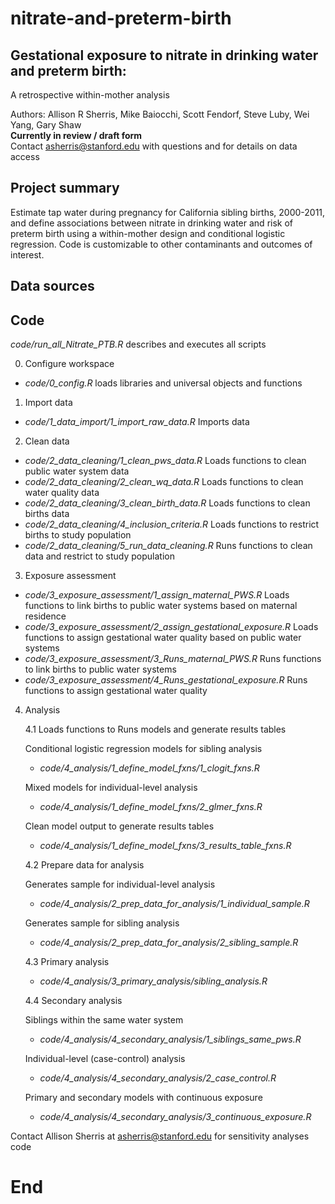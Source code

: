 # nitrate-and-preterm-birth
##  Gestational exposure to nitrate in drinking water and preterm birth:  
A retrospective within-mother analysis

 Authors: Allison R Sherris, Mike Baiocchi, Scott Fendorf, Steve Luby, Wei Yang, Gary Shaw  
 **Currently in review / draft form**  
 Contact asherris@stanford.edu with questions and for details on data access 

## Project summary 
 Estimate tap water during pregnancy for California sibling births, 2000-2011, and define associations between nitrate in drinking water and risk of preterm birth using a within-mother design and conditional logistic regression. Code is customizable to other contaminants and outcomes of interest. 

## Data sources

## Code

*code/run_all_Nitrate_PTB.R* describes and executes all scripts

0. Configure workspace
* *code/0_config.R* loads libraries and universal objects and functions

1. Import data  
* *code/1_data_import/1_import_raw_data.R* Imports data    

2. Clean data  
* *code/2_data_cleaning/1_clean_pws_data.R* Loads functions to clean public water system data  
* *code/2_data_cleaning/2_clean_wq_data.R* Loads functions to clean water quality data  
* *code/2_data_cleaning/3_clean_birth_data.R* Loads functions to clean births data
* *code/2_data_cleaning/4_inclusion_criteria.R* Loads functions to restrict births to study population
* *code/2_data_cleaning/5_run_data_cleaning.R* Runs functions to clean data and restrict to study population

3. Exposure assessment 
* *code/3_exposure_assessment/1_assign_maternal_PWS.R* Loads functions to link births to public water systems based on maternal residence
* *code/3_exposure_assessment/2_assign_gestational_exposure.R* Loads functions to assign gestational water quality based on public water systems
* *code/3_exposure_assessment/3_Runs_maternal_PWS.R* Runs functions to link births to public water systems 
* *code/3_exposure_assessment/4_Runs_gestational_exposure.R* Runs functions to assign gestational water quality 

4. Analysis
    
   4.1 Loads functions to Runs models and generate results tables
    
     Conditional logistic regression models for sibling analysis
      * *code/4_analysis/1_define_model_fxns/1_clogit_fxns.R*
  
     Mixed models for individual-level analysis
      * *code/4_analysis/1_define_model_fxns/2_glmer_fxns.R*
    
     Clean model output to generate results tables
      * *code/4_analysis/1_define_model_fxns/3_results_table_fxns.R*
    
   4.2 Prepare data for analysis
    
     Generates sample for individual-level analysis
      * *code/4_analysis/2_prep_data_for_analysis/1_individual_sample.R*
  
     Generates sample for sibling analysis
      * *code/4_analysis/2_prep_data_for_analysis/2_sibling_sample.R*
  
   4.3 Primary analysis
  
    * *code/4_analysis/3_primary_analysis/sibling_analysis.R*
  
   4.4 Secondary analysis
    
     Siblings within the same water system
      * *code/4_analysis/4_secondary_analysis/1_siblings_same_pws.R*    
  
     Individual-level (case-control) analysis
      * *code/4_analysis/4_secondary_analysis/2_case_control.R*
  
     Primary and secondary models with continuous exposure
      * *code/4_analysis/4_secondary_analysis/3_continuous_exposure.R*


Contact Allison Sherris at asherris@stanford.edu for sensitivity analyses code
  
    
# End
